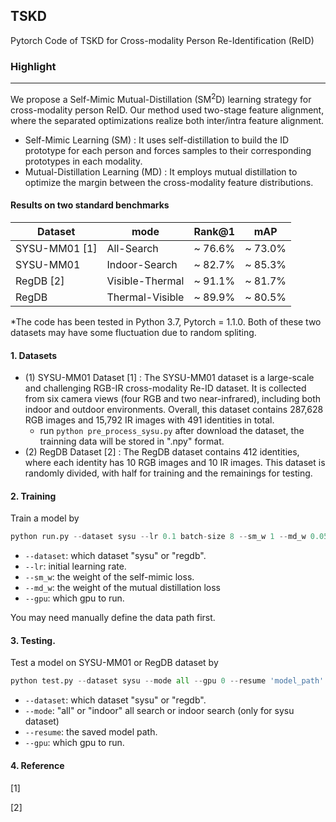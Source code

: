 ## TSKD

Pytorch Code of  TSKD for Cross-modality  Person Re-Identification (ReID)

### Highlight

---

We propose a Self-Mimic Mutual-Distillation (SM$^2$D) learning strategy for cross-modality person ReID. Our method used two-stage feature alignment, where the separated optimizations realize both inter/intra feature alignment.

- Self-Mimic Learning (SM) : It uses self-distillation to build the ID prototype for each person and forces samples to their corresponding prototypes in each modality.
- Mutual-Distillation Learning (MD) : It employs mutual distillation to optimize the margin between the cross-modality feature distributions.

#### Results on two standard benchmarks 

| Dataset       | mode            | Rank@1  | mAP     |
| ------------- | --------------- | ------- | ------- |
| SYSU-MM01 [1] | All-Search      | ~ 76.6% | ~ 73.0% |
| SYSU-MM01     | Indoor-Search   | ~ 82.7% | ~ 85.3% |
| RegDB [2]     | Visible-Thermal | ~ 91.1% | ~ 81.7% |
| RegDB         | Thermal-Visible | ~ 89.9% | ~ 80.5% |

*The code has been tested in Python 3.7, Pytorch = 1.1.0. Both of these two datasets may have some fluctuation due to random spliting.

#### 1. Datasets

- (1) SYSU-MM01 Dataset [1] : The SYSU-MM01 dataset is a large-scale and challenging RGB-IR cross-modality Re-ID dataset. It is collected from six camera views (four RGB and two near-infrared), including both indoor and outdoor environments. Overall, this dataset contains 287,628 RGB images and 15,792 IR images with 491 identities in total. 
  - run ``python pre_process_sysu.py``  after download the dataset, the trainning data will be stored in ".npy" format.
- (2) RegDB Dataset [2] : The RegDB dataset contains 412 identities, where each identity has 10 RGB images and 10 IR images. This dataset is randomly divided, with half for training and the remainings for testing.

#### 2. Training

Train a model by

```python
python run.py --dataset sysu --lr 0.1 batch-size 8 --sm_w 1 --md_w 0.05 --gpu 0  
```

- ``--dataset``: which dataset "sysu" or "regdb".
- ``--lr``: initial learning rate.
- ``--sm_w``: the weight of the self-mimic loss.
- ``--md_w``: the weight of the mutual distillation loss
- ``--gpu``: which gpu to run.

You may need manually define the data path first.

#### 3. Testing.

Test a model on SYSU-MM01 or RegDB dataset by

```python
python test.py --dataset sysu --mode all --gpu 0 --resume 'model_path'
```

- ``--dataset``: which dataset "sysu" or "regdb".
- ``--mode``: "all" or "indoor" all search or indoor search (only for sysu dataset)
- ``--resume``: the saved model path. 
- ``--gpu``: which gpu to run.

#### 4. Reference

[1]  

[2] 
